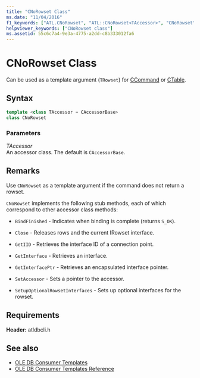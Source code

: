 ```yaml
---
title: "CNoRowset Class"
ms.date: "11/04/2016"
f1_keywords: ["ATL.CNoRowset", "ATL::CNoRowset<TAccessor>", "CNoRowset", "ATL.CNoRowset<TAccessor>", "ATL::CNoRowset"]
helpviewer_keywords: ["CNoRowset class"]
ms.assetid: 55c6c7a4-9e3a-4775-a2dd-c8b333012fa6
---
```

# CNoRowset Class

Can be used as a template argument (`TRowset`) for [CCommand](../../data/oledb/ccommand-class.md) or [CTable](../../data/oledb/ctable-class.md).

## Syntax

```cpp
template <class TAccessor = CAccessorBase>
class CNoRowset
```

### Parameters

*TAccessor*<br/>
An accessor class. The default is `CAccessorBase`.

## Remarks

Use `CNoRowset` as a template argument if the command does not return a rowset.

`CNoRowset` implements the following stub methods, each of which correspond to other accessor class methods:

- `BindFinished` - Indicates when binding is complete (returns `S_OK`).

- `Close` - Releases rows and the current IRowset interface.

- `GetIID` - Retrieves the interface ID of a connection point.

- `GetInterface` - Retrieves an interface.

- `GetInterfacePtr` - Retrieves an encapsulated interface pointer.

- `SetAccessor` - Sets a pointer to the accessor.

- `SetupOptionalRowsetInterfaces` - Sets up optional interfaces for the rowset.

## Requirements

**Header:** atldbcli.h

## See also

- [OLE DB Consumer Templates](../../data/oledb/ole-db-consumer-templates-cpp.md)
- [OLE DB Consumer Templates Reference](../../data/oledb/ole-db-consumer-templates-reference.md)
